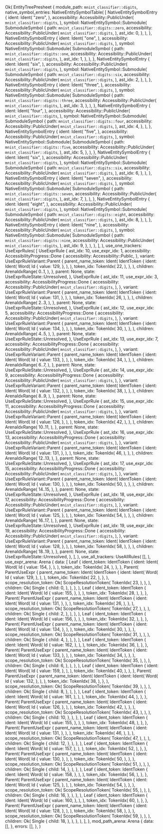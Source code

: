 Ok(
    EntityTreePresheet {
        module_path: `mnist_classifier::digits`,
        native_symbol_entries: NativeEntitySymbolTable(
            [
                NativeEntitySymbolEntry {
                    ident: Ident(
                        "zero",
                    ),
                    accessibility: Accessibility::PublicUnder(
                        `mnist_classifier::digits`,
                    ),
                    symbol: NativeEntitySymbol::Submodule(
                        SubmoduleSymbol {
                            path: `mnist_classifier::digits::zero`,
                            accessibility: Accessibility::PublicUnder(
                                `mnist_classifier::digits`,
                            ),
                            ast_idx: 0,
                        },
                    ),
                },
                NativeEntitySymbolEntry {
                    ident: Ident(
                        "one",
                    ),
                    accessibility: Accessibility::PublicUnder(
                        `mnist_classifier::digits`,
                    ),
                    symbol: NativeEntitySymbol::Submodule(
                        SubmoduleSymbol {
                            path: `mnist_classifier::digits::one`,
                            accessibility: Accessibility::PublicUnder(
                                `mnist_classifier::digits`,
                            ),
                            ast_idx: 1,
                        },
                    ),
                },
                NativeEntitySymbolEntry {
                    ident: Ident(
                        "six",
                    ),
                    accessibility: Accessibility::PublicUnder(
                        `mnist_classifier::digits`,
                    ),
                    symbol: NativeEntitySymbol::Submodule(
                        SubmoduleSymbol {
                            path: `mnist_classifier::digits::six`,
                            accessibility: Accessibility::PublicUnder(
                                `mnist_classifier::digits`,
                            ),
                            ast_idx: 2,
                        },
                    ),
                },
                NativeEntitySymbolEntry {
                    ident: Ident(
                        "three",
                    ),
                    accessibility: Accessibility::PublicUnder(
                        `mnist_classifier::digits`,
                    ),
                    symbol: NativeEntitySymbol::Submodule(
                        SubmoduleSymbol {
                            path: `mnist_classifier::digits::three`,
                            accessibility: Accessibility::PublicUnder(
                                `mnist_classifier::digits`,
                            ),
                            ast_idx: 3,
                        },
                    ),
                },
                NativeEntitySymbolEntry {
                    ident: Ident(
                        "four",
                    ),
                    accessibility: Accessibility::PublicUnder(
                        `mnist_classifier::digits`,
                    ),
                    symbol: NativeEntitySymbol::Submodule(
                        SubmoduleSymbol {
                            path: `mnist_classifier::digits::four`,
                            accessibility: Accessibility::PublicUnder(
                                `mnist_classifier::digits`,
                            ),
                            ast_idx: 4,
                        },
                    ),
                },
                NativeEntitySymbolEntry {
                    ident: Ident(
                        "five",
                    ),
                    accessibility: Accessibility::PublicUnder(
                        `mnist_classifier::digits`,
                    ),
                    symbol: NativeEntitySymbol::Submodule(
                        SubmoduleSymbol {
                            path: `mnist_classifier::digits::five`,
                            accessibility: Accessibility::PublicUnder(
                                `mnist_classifier::digits`,
                            ),
                            ast_idx: 5,
                        },
                    ),
                },
                NativeEntitySymbolEntry {
                    ident: Ident(
                        "six",
                    ),
                    accessibility: Accessibility::PublicUnder(
                        `mnist_classifier::digits`,
                    ),
                    symbol: NativeEntitySymbol::Submodule(
                        SubmoduleSymbol {
                            path: `mnist_classifier::digits::six`,
                            accessibility: Accessibility::PublicUnder(
                                `mnist_classifier::digits`,
                            ),
                            ast_idx: 6,
                        },
                    ),
                },
                NativeEntitySymbolEntry {
                    ident: Ident(
                        "seven",
                    ),
                    accessibility: Accessibility::PublicUnder(
                        `mnist_classifier::digits`,
                    ),
                    symbol: NativeEntitySymbol::Submodule(
                        SubmoduleSymbol {
                            path: `mnist_classifier::digits::seven`,
                            accessibility: Accessibility::PublicUnder(
                                `mnist_classifier::digits`,
                            ),
                            ast_idx: 7,
                        },
                    ),
                },
                NativeEntitySymbolEntry {
                    ident: Ident(
                        "eight",
                    ),
                    accessibility: Accessibility::PublicUnder(
                        `mnist_classifier::digits`,
                    ),
                    symbol: NativeEntitySymbol::Submodule(
                        SubmoduleSymbol {
                            path: `mnist_classifier::digits::eight`,
                            accessibility: Accessibility::PublicUnder(
                                `mnist_classifier::digits`,
                            ),
                            ast_idx: 8,
                        },
                    ),
                },
                NativeEntitySymbolEntry {
                    ident: Ident(
                        "nine",
                    ),
                    accessibility: Accessibility::PublicUnder(
                        `mnist_classifier::digits`,
                    ),
                    symbol: NativeEntitySymbol::Submodule(
                        SubmoduleSymbol {
                            path: `mnist_classifier::digits::nine`,
                            accessibility: Accessibility::PublicUnder(
                                `mnist_classifier::digits`,
                            ),
                            ast_idx: 9,
                        },
                    ),
                },
            ],
        ),
        use_one_trackers: UseExprRules(
            [
                UseExprRule {
                    ast_idx: 10,
                    use_expr_idx: 1,
                    accessibility: AccessibilityProgress::Done {
                        accessibility: Accessibility::Public,
                    },
                    variant: UseExprRuleVariant::Parent {
                        parent_name_token: Ident(
                            IdentToken {
                                ident: Ident(
                                    Word(
                                        Id {
                                            value: 129,
                                        },
                                    ),
                                ),
                                token_idx: TokenIdx(
                                    22,
                                ),
                            },
                        ),
                        children: ArenaIdxRange(
                            0..1,
                        ),
                    },
                    parent: None,
                    state: UseExprRuleState::Unresolved,
                },
                UseExprRule {
                    ast_idx: 11,
                    use_expr_idx: 3,
                    accessibility: AccessibilityProgress::Done {
                        accessibility: Accessibility::PublicUnder(
                            `mnist_classifier::digits`,
                        ),
                    },
                    variant: UseExprRuleVariant::Parent {
                        parent_name_token: Ident(
                            IdentToken {
                                ident: Ident(
                                    Word(
                                        Id {
                                            value: 131,
                                        },
                                    ),
                                ),
                                token_idx: TokenIdx(
                                    26,
                                ),
                            },
                        ),
                        children: ArenaIdxRange(
                            2..3,
                        ),
                    },
                    parent: None,
                    state: UseExprRuleState::Unresolved,
                },
                UseExprRule {
                    ast_idx: 12,
                    use_expr_idx: 5,
                    accessibility: AccessibilityProgress::Done {
                        accessibility: Accessibility::PublicUnder(
                            `mnist_classifier::digits`,
                        ),
                    },
                    variant: UseExprRuleVariant::Parent {
                        parent_name_token: Ident(
                            IdentToken {
                                ident: Ident(
                                    Word(
                                        Id {
                                            value: 134,
                                        },
                                    ),
                                ),
                                token_idx: TokenIdx(
                                    30,
                                ),
                            },
                        ),
                        children: ArenaIdxRange(
                            4..5,
                        ),
                    },
                    parent: None,
                    state: UseExprRuleState::Unresolved,
                },
                UseExprRule {
                    ast_idx: 13,
                    use_expr_idx: 7,
                    accessibility: AccessibilityProgress::Done {
                        accessibility: Accessibility::PublicUnder(
                            `mnist_classifier::digits`,
                        ),
                    },
                    variant: UseExprRuleVariant::Parent {
                        parent_name_token: Ident(
                            IdentToken {
                                ident: Ident(
                                    Word(
                                        Id {
                                            value: 133,
                                        },
                                    ),
                                ),
                                token_idx: TokenIdx(
                                    34,
                                ),
                            },
                        ),
                        children: ArenaIdxRange(
                            6..7,
                        ),
                    },
                    parent: None,
                    state: UseExprRuleState::Unresolved,
                },
                UseExprRule {
                    ast_idx: 14,
                    use_expr_idx: 9,
                    accessibility: AccessibilityProgress::Done {
                        accessibility: Accessibility::PublicUnder(
                            `mnist_classifier::digits`,
                        ),
                    },
                    variant: UseExprRuleVariant::Parent {
                        parent_name_token: Ident(
                            IdentToken {
                                ident: Ident(
                                    Word(
                                        Id {
                                            value: 132,
                                        },
                                    ),
                                ),
                                token_idx: TokenIdx(
                                    38,
                                ),
                            },
                        ),
                        children: ArenaIdxRange(
                            8..9,
                        ),
                    },
                    parent: None,
                    state: UseExprRuleState::Unresolved,
                },
                UseExprRule {
                    ast_idx: 15,
                    use_expr_idx: 11,
                    accessibility: AccessibilityProgress::Done {
                        accessibility: Accessibility::PublicUnder(
                            `mnist_classifier::digits`,
                        ),
                    },
                    variant: UseExprRuleVariant::Parent {
                        parent_name_token: Ident(
                            IdentToken {
                                ident: Ident(
                                    Word(
                                        Id {
                                            value: 126,
                                        },
                                    ),
                                ),
                                token_idx: TokenIdx(
                                    42,
                                ),
                            },
                        ),
                        children: ArenaIdxRange(
                            10..11,
                        ),
                    },
                    parent: None,
                    state: UseExprRuleState::Unresolved,
                },
                UseExprRule {
                    ast_idx: 16,
                    use_expr_idx: 13,
                    accessibility: AccessibilityProgress::Done {
                        accessibility: Accessibility::PublicUnder(
                            `mnist_classifier::digits`,
                        ),
                    },
                    variant: UseExprRuleVariant::Parent {
                        parent_name_token: Ident(
                            IdentToken {
                                ident: Ident(
                                    Word(
                                        Id {
                                            value: 131,
                                        },
                                    ),
                                ),
                                token_idx: TokenIdx(
                                    46,
                                ),
                            },
                        ),
                        children: ArenaIdxRange(
                            12..13,
                        ),
                    },
                    parent: None,
                    state: UseExprRuleState::Unresolved,
                },
                UseExprRule {
                    ast_idx: 17,
                    use_expr_idx: 15,
                    accessibility: AccessibilityProgress::Done {
                        accessibility: Accessibility::PublicUnder(
                            `mnist_classifier::digits`,
                        ),
                    },
                    variant: UseExprRuleVariant::Parent {
                        parent_name_token: Ident(
                            IdentToken {
                                ident: Ident(
                                    Word(
                                        Id {
                                            value: 130,
                                        },
                                    ),
                                ),
                                token_idx: TokenIdx(
                                    50,
                                ),
                            },
                        ),
                        children: ArenaIdxRange(
                            14..15,
                        ),
                    },
                    parent: None,
                    state: UseExprRuleState::Unresolved,
                },
                UseExprRule {
                    ast_idx: 18,
                    use_expr_idx: 17,
                    accessibility: AccessibilityProgress::Done {
                        accessibility: Accessibility::PublicUnder(
                            `mnist_classifier::digits`,
                        ),
                    },
                    variant: UseExprRuleVariant::Parent {
                        parent_name_token: Ident(
                            IdentToken {
                                ident: Ident(
                                    Word(
                                        Id {
                                            value: 125,
                                        },
                                    ),
                                ),
                                token_idx: TokenIdx(
                                    54,
                                ),
                            },
                        ),
                        children: ArenaIdxRange(
                            16..17,
                        ),
                    },
                    parent: None,
                    state: UseExprRuleState::Unresolved,
                },
                UseExprRule {
                    ast_idx: 19,
                    use_expr_idx: 19,
                    accessibility: AccessibilityProgress::Done {
                        accessibility: Accessibility::PublicUnder(
                            `mnist_classifier::digits`,
                        ),
                    },
                    variant: UseExprRuleVariant::Parent {
                        parent_name_token: Ident(
                            IdentToken {
                                ident: Ident(
                                    Word(
                                        Id {
                                            value: 128,
                                        },
                                    ),
                                ),
                                token_idx: TokenIdx(
                                    58,
                                ),
                            },
                        ),
                        children: ArenaIdxRange(
                            18..19,
                        ),
                    },
                    parent: None,
                    state: UseExprRuleState::Unresolved,
                },
            ],
        ),
        use_all_trackers: UseAllRules(
            [],
        ),
        use_expr_arena: Arena {
            data: [
                Leaf {
                    ident_token: IdentToken {
                        ident: Ident(
                            Word(
                                Id {
                                    value: 154,
                                },
                            ),
                        ),
                        token_idx: TokenIdx(
                            24,
                        ),
                    },
                },
                Parent(
                    ParentUseExpr {
                        parent_name_token: Ident(
                            IdentToken {
                                ident: Ident(
                                    Word(
                                        Id {
                                            value: 129,
                                        },
                                    ),
                                ),
                                token_idx: TokenIdx(
                                    22,
                                ),
                            },
                        ),
                        scope_resolution_token: Ok(
                            ScopeResolutionToken(
                                TokenIdx(
                                    23,
                                ),
                            ),
                        ),
                        children: Ok(
                            Single {
                                child: 0,
                            },
                        ),
                    },
                ),
                Leaf {
                    ident_token: IdentToken {
                        ident: Ident(
                            Word(
                                Id {
                                    value: 155,
                                },
                            ),
                        ),
                        token_idx: TokenIdx(
                            28,
                        ),
                    },
                },
                Parent(
                    ParentUseExpr {
                        parent_name_token: Ident(
                            IdentToken {
                                ident: Ident(
                                    Word(
                                        Id {
                                            value: 131,
                                        },
                                    ),
                                ),
                                token_idx: TokenIdx(
                                    26,
                                ),
                            },
                        ),
                        scope_resolution_token: Ok(
                            ScopeResolutionToken(
                                TokenIdx(
                                    27,
                                ),
                            ),
                        ),
                        children: Ok(
                            Single {
                                child: 2,
                            },
                        ),
                    },
                ),
                Leaf {
                    ident_token: IdentToken {
                        ident: Ident(
                            Word(
                                Id {
                                    value: 156,
                                },
                            ),
                        ),
                        token_idx: TokenIdx(
                            32,
                        ),
                    },
                },
                Parent(
                    ParentUseExpr {
                        parent_name_token: Ident(
                            IdentToken {
                                ident: Ident(
                                    Word(
                                        Id {
                                            value: 134,
                                        },
                                    ),
                                ),
                                token_idx: TokenIdx(
                                    30,
                                ),
                            },
                        ),
                        scope_resolution_token: Ok(
                            ScopeResolutionToken(
                                TokenIdx(
                                    31,
                                ),
                            ),
                        ),
                        children: Ok(
                            Single {
                                child: 4,
                            },
                        ),
                    },
                ),
                Leaf {
                    ident_token: IdentToken {
                        ident: Ident(
                            Word(
                                Id {
                                    value: 162,
                                },
                            ),
                        ),
                        token_idx: TokenIdx(
                            36,
                        ),
                    },
                },
                Parent(
                    ParentUseExpr {
                        parent_name_token: Ident(
                            IdentToken {
                                ident: Ident(
                                    Word(
                                        Id {
                                            value: 133,
                                        },
                                    ),
                                ),
                                token_idx: TokenIdx(
                                    34,
                                ),
                            },
                        ),
                        scope_resolution_token: Ok(
                            ScopeResolutionToken(
                                TokenIdx(
                                    35,
                                ),
                            ),
                        ),
                        children: Ok(
                            Single {
                                child: 6,
                            },
                        ),
                    },
                ),
                Leaf {
                    ident_token: IdentToken {
                        ident: Ident(
                            Word(
                                Id {
                                    value: 159,
                                },
                            ),
                        ),
                        token_idx: TokenIdx(
                            40,
                        ),
                    },
                },
                Parent(
                    ParentUseExpr {
                        parent_name_token: Ident(
                            IdentToken {
                                ident: Ident(
                                    Word(
                                        Id {
                                            value: 132,
                                        },
                                    ),
                                ),
                                token_idx: TokenIdx(
                                    38,
                                ),
                            },
                        ),
                        scope_resolution_token: Ok(
                            ScopeResolutionToken(
                                TokenIdx(
                                    39,
                                ),
                            ),
                        ),
                        children: Ok(
                            Single {
                                child: 8,
                            },
                        ),
                    },
                ),
                Leaf {
                    ident_token: IdentToken {
                        ident: Ident(
                            Word(
                                Id {
                                    value: 161,
                                },
                            ),
                        ),
                        token_idx: TokenIdx(
                            44,
                        ),
                    },
                },
                Parent(
                    ParentUseExpr {
                        parent_name_token: Ident(
                            IdentToken {
                                ident: Ident(
                                    Word(
                                        Id {
                                            value: 126,
                                        },
                                    ),
                                ),
                                token_idx: TokenIdx(
                                    42,
                                ),
                            },
                        ),
                        scope_resolution_token: Ok(
                            ScopeResolutionToken(
                                TokenIdx(
                                    43,
                                ),
                            ),
                        ),
                        children: Ok(
                            Single {
                                child: 10,
                            },
                        ),
                    },
                ),
                Leaf {
                    ident_token: IdentToken {
                        ident: Ident(
                            Word(
                                Id {
                                    value: 155,
                                },
                            ),
                        ),
                        token_idx: TokenIdx(
                            48,
                        ),
                    },
                },
                Parent(
                    ParentUseExpr {
                        parent_name_token: Ident(
                            IdentToken {
                                ident: Ident(
                                    Word(
                                        Id {
                                            value: 131,
                                        },
                                    ),
                                ),
                                token_idx: TokenIdx(
                                    46,
                                ),
                            },
                        ),
                        scope_resolution_token: Ok(
                            ScopeResolutionToken(
                                TokenIdx(
                                    47,
                                ),
                            ),
                        ),
                        children: Ok(
                            Single {
                                child: 12,
                            },
                        ),
                    },
                ),
                Leaf {
                    ident_token: IdentToken {
                        ident: Ident(
                            Word(
                                Id {
                                    value: 157,
                                },
                            ),
                        ),
                        token_idx: TokenIdx(
                            52,
                        ),
                    },
                },
                Parent(
                    ParentUseExpr {
                        parent_name_token: Ident(
                            IdentToken {
                                ident: Ident(
                                    Word(
                                        Id {
                                            value: 130,
                                        },
                                    ),
                                ),
                                token_idx: TokenIdx(
                                    50,
                                ),
                            },
                        ),
                        scope_resolution_token: Ok(
                            ScopeResolutionToken(
                                TokenIdx(
                                    51,
                                ),
                            ),
                        ),
                        children: Ok(
                            Single {
                                child: 14,
                            },
                        ),
                    },
                ),
                Leaf {
                    ident_token: IdentToken {
                        ident: Ident(
                            Word(
                                Id {
                                    value: 158,
                                },
                            ),
                        ),
                        token_idx: TokenIdx(
                            56,
                        ),
                    },
                },
                Parent(
                    ParentUseExpr {
                        parent_name_token: Ident(
                            IdentToken {
                                ident: Ident(
                                    Word(
                                        Id {
                                            value: 125,
                                        },
                                    ),
                                ),
                                token_idx: TokenIdx(
                                    54,
                                ),
                            },
                        ),
                        scope_resolution_token: Ok(
                            ScopeResolutionToken(
                                TokenIdx(
                                    55,
                                ),
                            ),
                        ),
                        children: Ok(
                            Single {
                                child: 16,
                            },
                        ),
                    },
                ),
                Leaf {
                    ident_token: IdentToken {
                        ident: Ident(
                            Word(
                                Id {
                                    value: 160,
                                },
                            ),
                        ),
                        token_idx: TokenIdx(
                            60,
                        ),
                    },
                },
                Parent(
                    ParentUseExpr {
                        parent_name_token: Ident(
                            IdentToken {
                                ident: Ident(
                                    Word(
                                        Id {
                                            value: 128,
                                        },
                                    ),
                                ),
                                token_idx: TokenIdx(
                                    58,
                                ),
                            },
                        ),
                        scope_resolution_token: Ok(
                            ScopeResolutionToken(
                                TokenIdx(
                                    59,
                                ),
                            ),
                        ),
                        children: Ok(
                            Single {
                                child: 18,
                            },
                        ),
                    },
                ),
            ],
        },
        mod_path_arena: Arena {
            data: [],
        },
        errors: [],
    },
)